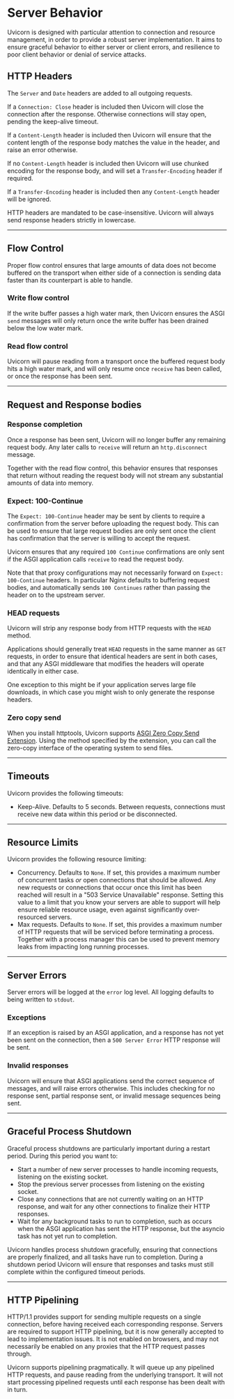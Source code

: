 # Server Behavior

Uvicorn is designed with particular attention to connection and resource management, in order to provide a robust server implementation. It aims to ensure graceful behavior to either server or client errors, and resilience to poor client behavior or denial of service attacks.

## HTTP Headers

The `Server` and `Date` headers are added to all outgoing requests.

If a `Connection: Close` header is included then Uvicorn will close the connection after the response. Otherwise connections will stay open, pending the keep-alive timeout.

If a `Content-Length` header is included then Uvicorn will ensure that the content length of the response body matches the value in the header, and raise an error otherwise.

If no `Content-Length` header is included then Uvicorn will use chunked encoding for the response body, and will set a `Transfer-Encoding` header if required.

If a `Transfer-Encoding` header is included then any `Content-Length` header will be ignored.

HTTP headers are mandated to be case-insensitive. Uvicorn will always send response headers strictly in lowercase.

---

## Flow Control

Proper flow control ensures that large amounts of data does not become buffered on the transport when either side of a connection is sending data faster than its counterpart is able to handle.

### Write flow control

If the write buffer passes a high water mark, then Uvicorn ensures the ASGI `send` messages will only return once the write buffer has been drained below the low water mark.

### Read flow control

Uvicorn will pause reading from a transport once the buffered request body hits a high water mark, and will only resume once `receive` has been called, or once the response has been sent.

---

## Request and Response bodies

### Response completion

Once a response has been sent, Uvicorn will no longer buffer any remaining request body. Any later calls to `receive` will return an `http.disconnect` message.

Together with the read flow control, this behavior ensures that responses that return without reading the request body will not stream any substantial amounts of data into memory.

### Expect: 100-Continue

The `Expect: 100-Continue` header may be sent by clients to require a confirmation from the server before uploading the request body. This can be used to ensure that large request bodies are only sent once the client has confirmation that the server is willing to accept the request.

Uvicorn ensures that any required `100 Continue` confirmations are only sent if the ASGI application calls `receive` to read the request body.

Note that that proxy configurations may not necessarily forward on `Expect: 100-Continue` headers. In particular Nginx defaults to buffering request bodies, and automatically sends `100 Continues` rather than passing the header on to the upstream server.

### HEAD requests

Uvicorn will strip any response body from HTTP requests with the `HEAD` method.

Applications should generally treat `HEAD` requests in the same manner as `GET` requests, in order to ensure that identical headers are sent in both cases, and that any ASGI middleware that modifies the headers will operate identically in either case.

One exception to this might be if your application serves large file downloads, in which case you might wish to only generate the response headers.

### Zero copy send

When you install httptools, Uvicorn supports [ASGI Zero Copy Send Extension](https://asgi.readthedocs.io/en/latest/extensions.html#zero-copy-send). Using the method specified by the extension, you can call the zero-copy interface of the operating system to send files.

---

## Timeouts

Uvicorn provides the following timeouts:

* Keep-Alive. Defaults to 5 seconds. Between requests, connections must receive new data within this period or be disconnected.

---

## Resource Limits

Uvicorn provides the following resource limiting:

* Concurrency. Defaults to `None`. If set, this provides a maximum number of concurrent tasks *or* open connections that should be allowed. Any new requests or connections that occur once this limit has been reached will result in a "503 Service Unavailable" response. Setting this value to a limit that you know your servers are able to support will help ensure reliable resource usage, even against significantly over-resourced servers.
* Max requests. Defaults to `None`. If set, this provides a maximum number of HTTP requests that will be serviced before terminating a process. Together with a process manager this can be used to prevent memory leaks from impacting long running processes.

---

## Server Errors

Server errors will be logged at the `error` log level. All logging defaults to being written to `stdout`.

### Exceptions

If an exception is raised by an ASGI application, and a response has not yet been sent on the connection, then a `500 Server Error` HTTP response will be sent.

### Invalid responses

Uvicorn will ensure that ASGI applications send the correct sequence of messages, and will raise errors otherwise. This includes checking for no response sent, partial response sent, or invalid message sequences being sent.

---

## Graceful Process Shutdown

Graceful process shutdowns are particularly important during a restart period. During this period you want to:

* Start a number of new server processes to handle incoming requests, listening on the existing socket.
* Stop the previous server processes from listening on the existing socket.
* Close any connections that are not currently waiting on an HTTP response, and wait for any other connections to finalize their HTTP responses.
* Wait for any background tasks to run to completion, such as occurs when the ASGI application has sent the HTTP response, but the asyncio task has not yet run to completion.

Uvicorn handles process shutdown gracefully, ensuring that connections are properly finalized, and all tasks have run to completion. During a shutdown period Uvicorn will ensure that responses and tasks must still complete within the configured timeout periods.

---

## HTTP Pipelining

HTTP/1.1 provides support for sending multiple requests on a single connection, before having received each corresponding response. Servers are required to support HTTP pipelining, but it is now generally accepted to lead to implementation issues. It is not enabled on browsers, and may not necessarily be enabled on any proxies that the HTTP request passes through.

Uvicorn supports pipelining pragmatically. It will queue up any pipelined HTTP requests, and pause reading from the underlying transport. It will not start processing pipelined requests until each response has been dealt with in turn.

